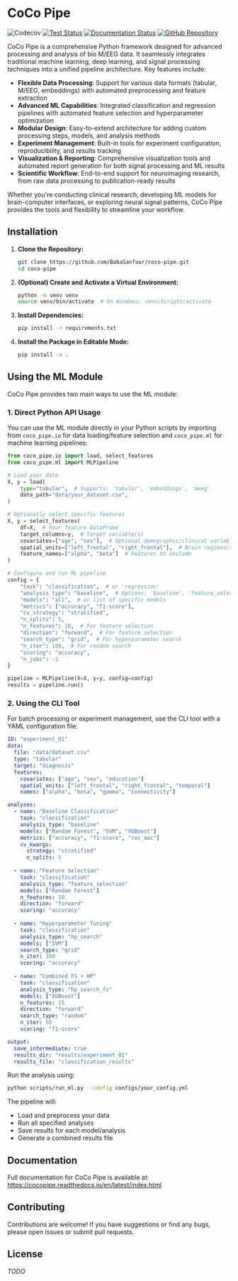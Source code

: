 # CoCo Pipe

![Codecov](https://img.shields.io/codecov/c/github/BabaSanfour/coco-pipe)
[![Test Status](https://img.shields.io/github/actions/workflow/status/BabaSanfour/coco-pipe/python-tests.yml?branch=main&label=tests)](https://github.com/BabaSanfour/coco-pipe/actions?query=workflow%3Apython-tests)
[![Documentation Status](https://readthedocs.org/projects/cocopipe/badge/?version=latest)](https://cocopipe.readthedocs.io/en/latest/?badge=latest)
[![GitHub Repository](https://img.shields.io/badge/Source%20Code-BabaSanfour%2Fcocopipe-blue)](https://github.com/BabaSanfour/coco-pipe)

CoCo Pipe is a comprehensive Python framework designed for advanced processing and analysis of bio M/EEG data. It seamlessly integrates traditional machine learning, deep learning, and signal processing techniques into a unified pipeline architecture. Key features include:

- **Flexible Data Processing**: Support for various data formats (tabular, M/EEG, embeddings) with automated preprocessing and feature extraction
- **Advanced ML Capabilities**: Integrated classification and regression pipelines with automated feature selection and hyperparameter optimization
- **Modular Design**: Easy-to-extend architecture for adding custom processing steps, models, and analysis methods
- **Experiment Management**: Built-in tools for experiment configuration, reproducibility, and results tracking
- **Visualization & Reporting**: Comprehensive visualization tools and automated report generation for both signal processing and ML results
- **Scientific Workflow**: End-to-end support for neuroimaging research, from raw data processing to publication-ready results

Whether you're conducting clinical research, developing ML models for brain-computer interfaces, or exploring neural signal patterns, CoCo Pipe provides the tools and flexibility to streamline your workflow.

## Installation

1. **Clone the Repository:**

   ```bash
   git clone https://github.com/BabaSanfour/coco-pipe.git
   cd coco-pipe
   ```

2. **(Optional) Create and Activate a Virtual Environment:**

   ```bash
   python -m venv venv
   source venv/bin/activate  # On Windows: venv\Scripts\activate
   ```

3. **Install Dependencies:**

   ```bash
   pip install -r requirements.txt
   ```

4. **Install the Package in Editable Mode:**

   ```bash
   pip install -e .
   ```

## Using the ML Module

CoCo Pipe provides two main ways to use the ML module:

### 1. Direct Python API Usage

You can use the ML module directly in your Python scripts by importing from `coco_pipe.io` for data loading/feature selection and `coco_pipe.ml` for machine learning pipelines:

```python
from coco_pipe.io import load, select_features
from coco_pipe.ml import MLPipeline

# Load your data
X, y = load(
    type="tabular",  # Supports: 'tabular', 'embeddings', 'meeg'
    data_path="data/your_dataset.csv",
)

# Optionally select specific features
X, y = select_features(
    df=X,  # Your feature DataFrame
    target_columns=y,  # Target variable(s)
    covariates=["age", "sex"],  # Optional demographic/clinical variables
    spatial_units=["left_frontal", "right_frontal"],  # Brain regions/sensors
    feature_names=["alpha", "beta"]  # Features to include
)

# Configure and run ML pipeline
config = {
    "task": "classification",  # or 'regression'
    "analysis_type": "baseline",  # Options: 'baseline', 'feature_selection', 'hp_search', 'hp_search_fs'
    "models": "all",  # or list of specific models
    "metrics": ["accuracy", "f1-score"],
    "cv_strategy": "stratified",
    "n_splits": 5,
    "n_features": 10,  # For feature selection
    "direction": "forward",  # For feature selection
    "search_type": "grid",  # For hyperparameter search
    "n_iter": 100,  # For random search
    "scoring": "accuracy",
    "n_jobs": -1
}

pipeline = MLPipeline(X=X, y=y, config=config)
results = pipeline.run()
```

### 2. Using the CLI Tool

For batch processing or experiment management, use the CLI tool with a YAML configuration file:

```yaml
ID: "experiment_01"
data:
  file: "data/dataset.csv"
  type: "tabular"
  target: "diagnosis"
  features:
    covariates: ["age", "sex", "education"]
    spatial_units: ["left_frontal", "right_frontal", "temporal"]
    names: ["alpha", "beta", "gamma", "connectivity"]

analyses:
  - name: "Baseline Classification"
    task: "classification"
    analysis_type: "baseline"
    models: ["Random Forest", "SVM", "XGBoost"]
    metrics: ["accuracy", "f1-score", "roc_auc"]
    cv_kwargs:
      strategy: "stratified"
      n_splits: 5
    
  - name: "Feature Selection"
    task: "classification"
    analysis_type: "feature_selection"
    models: ["Random Forest"]
    n_features: 10
    direction: "forward"
    scoring: "accuracy"
    
  - name: "Hyperparameter Tuning"
    task: "classification"
    analysis_type: "hp_search"
    models: ["SVM"]
    search_type: "grid"
    n_iter: 100
    scoring: "accuracy"
    
  - name: "Combined FS + HP"
    task: "classification"
    analysis_type: "hp_search_fs"
    models: ["XGBoost"]
    n_features: 15
    direction: "forward"
    search_type: "random"
    n_iter: 50
    scoring: "f1-score"

output:
  save_intermediate: true
  results_dir: "results/experiment_01"
  results_file: "classification_results"
```

Run the analysis using:

```bash
python scripts/run_ml.py --config configs/your_config.yml
```

The pipeline will:
- Load and preprocess your data
- Run all specified analyses
- Save results for each model/analysis
- Generate a combined results file

## Documentation

Full documentation for CoCo Pipe is available at:  
https://cocopipe.readthedocs.io/en/latest/index.html

## Contributing

Contributions are welcome! If you have suggestions or find any bugs, please open issues or submit pull requests.

## License

*TODO*